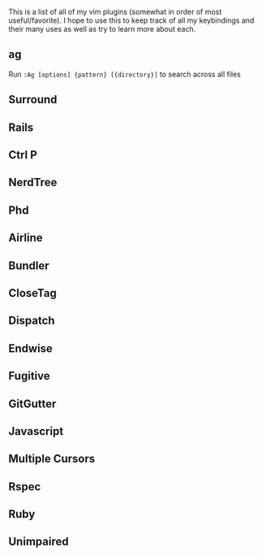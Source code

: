 This is a list of all of my vim plugins (somewhat in order of most useful/favorite). I hope to use this to keep track of all my keybindings and their many uses as well as try to learn more about each.
## ag

Run `:Ag [options] {pattern} [{directory}]` to search across all files

## Surround

## Rails

## Ctrl P

## NerdTree

## Phd

## Airline

## Bundler

## CloseTag

## Dispatch

## Endwise

## Fugitive

## GitGutter

## Javascript

## Multiple Cursors

## Rspec

## Ruby

## Unimpaired
